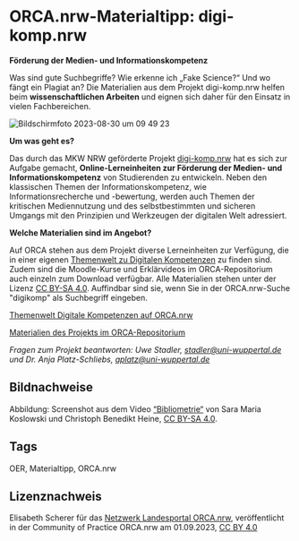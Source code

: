 # ORCA.nrw-Materialtipp: digi-komp.nrw

**Förderung der Medien- und Informationskompetenz**

Was sind gute Suchbegriffe? Wie erkenne ich „Fake Science?“ Und wo  fängt ein Plagiat an? Die Materialien aus dem Projekt digi-komp.nrw  helfen beim **wissenschaftlichen Arbeiten** und eignen sich daher für den Einsatz in vielen Fachbereichen.

 ![Bildschirmfoto 2023-08-30 um 09 49 23](https://github.com/lindahalm-hsbi/infOERmiert/assets/147709351/0436787f-9d17-4448-bfae-873bfe4dc191)
 
**Um was geht es?**
 
Das durch das MKW NRW geförderte Projekt [digi-komp.nrw](https://digi-komp.nrw/) hat es sich zur Aufgabe gemacht, **Online-Lerneinheiten zur Förderung der Medien- und Informationskompetenz**  von Studierenden zu entwickeln. Neben den klassischen Themen der  Informationskompetenz, wie Informationsrecherche und -bewertung, werden  auch Themen der kritischen Mediennutzung und des selbstbestimmten und  sicheren Umgangs mit den Prinzipien und Werkzeugen der digitalen Welt  adressiert.
 
**Welche Materialien sind im Angebot?**
 
Auf ORCA stehen aus dem Projekt diverse Lerneinheiten zur Verfügung, die in einer eigenen [Themenwelt zu Digitalen Kompetenzen](https://www.orca.nrw/orca-themenwelten/digitale-kompetenzen)  zu finden sind. Zudem sind die Moodle-Kurse und Erklärvideos im  ORCA-Repositorium auch einzeln zum Download verfügbar. Alle Materialien  stehen unter der Lizenz [CC BY-SA 4.0](https://creativecommons.org/licenses/by-sa/4.0/deed.de). Auffindbar sind sie, wenn Sie in der ORCA.nrw-Suche "digikomp" als Suchbegriff eingeben.
 
[Themenwelt Digitale Kompetenzen auf ORCA.nrw](https://www.orca.nrw/orca-themenwelten/digitale-kompetenzen)

[Materialien des Projekts im ORCA-Repositorium](https://www.orca.nrw/searchresults?searchbox=%22digikomp%22&amp;provider=%5B%22ORCA.nrw%22%5D)
 
*Fragen zum Projekt beantworten:*
*Uwe Stadler, stadler@uni-wuppertal.de und Dr. Anja Platz-Schliebs, aplatz@uni-wuppertal.de*

## Bildnachweise
Abbildung: Screenshot aus dem Video [“Bibliometrie“](https://www.orca.nrw/content/0bdcab90-3ae2-4b06-bbc0-1ab124799aa5) von Sara Maria Koslowski und Christoph Benedikt Heine, [CC BY-SA 4.0](https://creativecommons.org/licenses/by-sa/4.0/deed.de).
## Tags
OER, Materialtipp, ORCA.nrw
## Lizenznachweis
Elisabeth Scherer für das <a href="http://www.orca.nrw/ueber-uns/netzwerk" target="_blank">Netzwerk Landesportal ORCA.nrw</a>, veröffentlicht in der Community of Practice ORCA.nrw am 01.09.2023, <a href="https://creativecommons.org/licenses/by/4.0/" target="_blank">CC BY 4.0</a>
